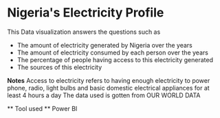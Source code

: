 # Nigeria's Electricity Profile

This Data visualization answers the questions such as
- The amount of electricity generated by Nigeria over the years
- The amount of electricity consumed by each person over the years
- The percentage of people having access to this electricity generated
- The sources of this electricity

**Notes**
Access to electricity refers to having enough electricity to power phone, radio, light bulbs and basic domestic electrical appliances for at least 4 hours a day
The data used is gotten from OUR WORLD DATA

** Tool used **
Power BI
